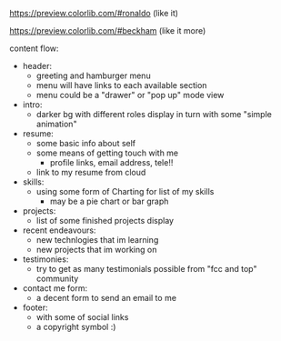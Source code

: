 https://preview.colorlib.com/#ronaldo  (like it)

https://preview.colorlib.com/#beckham   (like it more)

content flow: 
* header:
    * greeting and hamburger menu
    * menu will have links to each available section
    * menu could be a "drawer" or "pop up" mode view
* intro:
    * darker bg with different roles display in turn with some "simple animation"
* resume:
    * some basic info about self
    * some means of getting touch with me
        * profile links, email address, tele!!
    * link to my resume from cloud
* skills:
    * using some form of Charting for list of my skills
        * may be a pie chart or bar graph
* projects:
    * list of some finished projects display
* recent endeavours:
    * new technlogies that im learning
    * new projects that im working on
* testimonies:
    * try to get as many testimonials possible from "fcc and top" community
* contact me form:
    * a decent form to send an email to me
* footer:
    * with some of social links
    * a copyright symbol :)